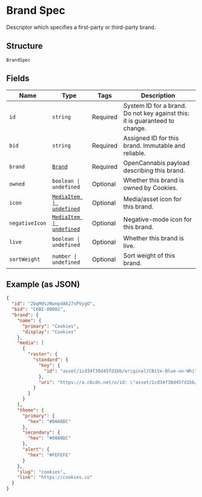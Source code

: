 
# Brand Spec

Descriptor which specifies a first-party or third-party brand.

## Structure

`BrandSpec`

## Fields

| Name | Type | Tags | Description |
|  --- | --- | --- | --- |
| `id` | `string` | Required | System ID for a brand. Do not key against this: it is guaranteed to change. |
| `bid` | `string` | Required | Assigned ID for this brand. Immutable and reliable. |
| `brand` | [`Brand`](/doc/models/brand.md) | Required | OpenCannabis payload describing this brand. |
| `owned` | `boolean \| undefined` | Optional | Whether this brand is owned by Cookies. |
| `icon` | [`MediaItem \| undefined`](/doc/models/media-item.md) | Optional | Media/asset icon for this brand. |
| `negativeIcon` | [`MediaItem \| undefined`](/doc/models/media-item.md) | Optional | Negative-mode icon for this brand. |
| `live` | `boolean \| undefined` | Optional | Whether this brand is live. |
| `sortWeight` | `number \| undefined` | Optional | Sort weight of this brand. |

## Example (as JSON)

```json
{
  "id": "2bqMdszNwnpdAk27sPVygO",
  "bid": "C6BI-00001",
  "brand": {
    "name": {
      "primary": "Cookies",
      "display": "Cookies"
    },
    "media": [
      {
        "raster": {
          "standard": {
            "key": {
              "id": "asset/1cd34f38d45fd1bb/original/CBite-Blue-on-White-No-Padding"
            },
            "uri": "https://a.c6cdn.net/o/id: \"asset/1cd34f38d45fd1bb/original/CBite-Blue-on-White-No-Padding\"\n"
          }
        }
      }
    ],
    "theme": {
      "primary": {
        "hex": "#00A0DC"
      },
      "secondary": {
        "hex": "#00A0DC"
      },
      "alert": {
        "hex": "#FEFEFE"
      }
    },
    "slug": "cookies",
    "link": "https://cookies.co"
  }
}
```

